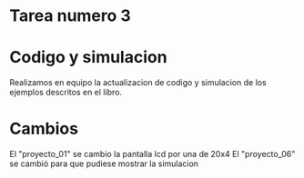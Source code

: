 # Tarea numero 3
# Codigo y simulacion
Realizamos en equipo la actualizacion de codigo y simulacion de los ejemplos descritos en el libro.
# Cambios
El "proyecto_01" se cambio la pantalla lcd por una de 20x4
El "proyecto_06" se cambió para que pudiese mostrar la simulacion
